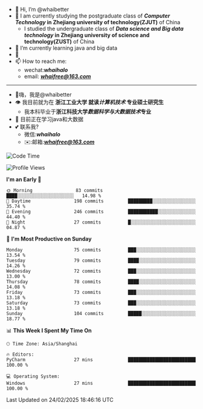 - 👋 Hi, I’m @whaibetter
- 👀 I am currently studying the postgraduate class of ***Computer Technology* in Zhejiang university of technology(ZJUT)** of China
  -  I studied the undergraduate class of ***Data science and Big data technology* in Zhejiang university of science and technology(ZUST)** of China
- 🌱 I’m currently learning java and big data
- 💞️ 
- 📫 How to reach me: 
  - wechat:***whaihalo***
  - email: ***whaifree@163.com***
 ------------------------
- 👋嗨，我是@whaibetter
- 👁 我目前就为在 **浙江工业大学 就读*计算机技术* 专业硕士研究生**
  - 我本科毕业于**浙江科技大学*数据科学与大数据技术*专业**
- 🌴 目前正在学习java和大数据
- 💕 联系我?
  - 微信:***whaihalo***
  - ✉️:邮箱:***whaifree@163.com***

<!--START_SECTION:waka-->
![Code Time](http://img.shields.io/badge/Code%20Time-666%20hrs%2026%20mins-blue)

![Profile Views](http://img.shields.io/badge/Profile%20Views-1-blue)

**I'm an Early 🐤** 

```text
🌞 Morning                83 commits          ████░░░░░░░░░░░░░░░░░░░░░   14.98 % 
🌆 Daytime                198 commits         █████████░░░░░░░░░░░░░░░░   35.74 % 
🌃 Evening                246 commits         ███████████░░░░░░░░░░░░░░   44.40 % 
🌙 Night                  27 commits          █░░░░░░░░░░░░░░░░░░░░░░░░   04.87 % 
```
📅 **I'm Most Productive on Sunday** 

```text
Monday                   75 commits          ███░░░░░░░░░░░░░░░░░░░░░░   13.54 % 
Tuesday                  79 commits          ████░░░░░░░░░░░░░░░░░░░░░   14.26 % 
Wednesday                72 commits          ███░░░░░░░░░░░░░░░░░░░░░░   13.00 % 
Thursday                 78 commits          ████░░░░░░░░░░░░░░░░░░░░░   14.08 % 
Friday                   73 commits          ███░░░░░░░░░░░░░░░░░░░░░░   13.18 % 
Saturday                 73 commits          ███░░░░░░░░░░░░░░░░░░░░░░   13.18 % 
Sunday                   104 commits         █████░░░░░░░░░░░░░░░░░░░░   18.77 % 
```


📊 **This Week I Spent My Time On** 

```text
🕑︎ Time Zone: Asia/Shanghai

🔥 Editors: 
PyCharm                  27 mins             █████████████████████████   100.00 % 

💻 Operating System: 
Windows                  27 mins             █████████████████████████   100.00 % 
```


 Last Updated on 24/02/2025 18:46:16 UTC
<!--END_SECTION:waka-->

